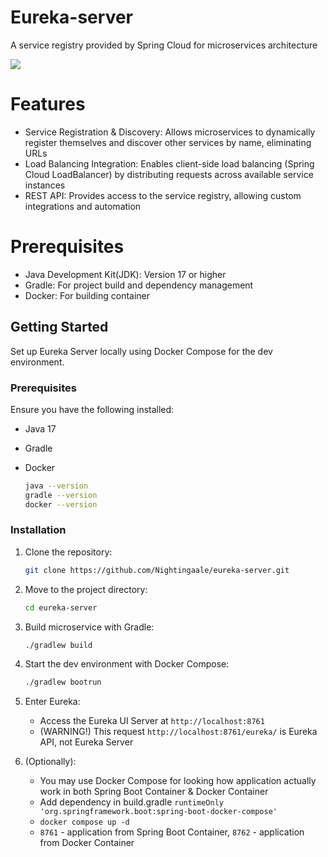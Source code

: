 # Eureka-server
A service registry provided by Spring Cloud for microservices architecture
<p align="left">
  <img src="https://skillicons.dev/icons?i=java,spring,gradle,docker,git"/>
</p>

# Features

- Service Registration & Discovery: Allows microservices to dynamically register themselves and discover other services by name, eliminating URLs
- Load Balancing Integration: Enables client-side load balancing (Spring Cloud LoadBalancer) by distributing requests across available service instances
- REST API: Provides access to the service registry, allowing custom integrations and automation

# Prerequisites
- Java Development Kit(JDK): Version 17 or higher
- Gradle: For project build and dependency management
- Docker: For building container

## Getting Started

Set up Eureka Server locally using Docker Compose for the dev environment.

### Prerequisites

Ensure you have the following installed:
- Java 17
- Gradle
- Docker
  
  ```sh
  java --version
  gradle --version
  docker --version
  ```

### Installation

1. Clone the repository:
   ```sh
   git clone https://github.com/Nightingaale/eureka-server.git
   ```
2. Move to the project directory:
   ```sh
   cd eureka-server
   ```
3. Build microservice with Gradle:
    ```sh
   ./gradlew build
   ```
4. Start the dev environment with Docker Compose:
   ```sh
   ./gradlew bootrun
   ```
5. Enter Eureka:
   - Access the Eureka UI Server at `http://localhost:8761`
   - (WARNING!) This request `http://localhost:8761/eureka/` is Eureka API, not Eureka Server
  
6. (Optionally):
   - You may use Docker Compose for looking how application actually work in both Spring Boot Container & Docker Container
   - Add dependency in build.gradle `runtimeOnly 'org.springframework.boot:spring-boot-docker-compose'`
   - `docker compose up -d`
   - `8761` - application from Spring Boot Container, `8762` - application from Docker Container
